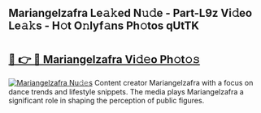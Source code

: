 ## Mariangelzafra Le𝚊𝚔ed N𝚞𝚍e - Part-L9z Vi𝚍eo Le𝚊𝚔s - H𝚘t O𝚗lyf𝚊ns Ph𝚘tos qUtTK

# <h2><a href="http://hf5e5u2.feru.top/?c=Mariangelzafra">🔗 👉 🔴 Mariangelzafra Vi𝚍𝚎o Ph𝚘t𝚘𝚜</a></h2>

[![Mariangelzafra Nu𝚍𝚎s](https://i.imgur.com/0TWrTi3.gif)](http://hf5e5u2.feru.top/?c=Mariangelzafra)
Content creator Mariangelzafra with a focus on dance trends and lifestyle snippets. The media plays Mariangelzafra a significant role in shaping the perception of public figures. 
